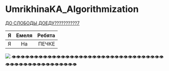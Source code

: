 # UmrikhinaKA_Algorithmization
[ДО СЛОБОДЫ ДОЕДУ??????????7](https://docs.google.com/document/d/1Wm692xckDH6HIZDWMbPNdYNzE1qucnwvJcCaDseOTTc/edit?usp=drivesdk)

| Я | Емеля | Ребята |
|-|:-:|-:|
| Я | На | ПЕЧКЕ |


![](https://avatars.mds.yandex.net/get-mpic/4408567/img_id5552822430242666489.jpeg/orig)
👁️👁️👁️👁️👁️👁️👁️👁️👁️👁️👁️👁️👁️👁️👁️👁️👁️👁️👁️👁️👁️👁️👁️👁️👁️👁️👁️👁️👁️👁️👁️👁️👁️👁️👁️👁️👁️👁️👁️👁️👁️👁️👁️👁️👁️👁️👁️👁️👁️👁️
